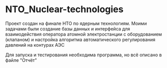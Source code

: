 # NTO_Nuclear-technologies
Проект создан на финале НТО по ядерным технологиям. Моими задачами были создание базы данных и интерфейса для взаимодействия оператора атомной электростанции с оборудованием (клапаном) и настройка алгоритма автоматического регулирования давлений на контурах АЭС

Для запуска и тестирования необходима программа, но всё описано в файле "Отчёт"
